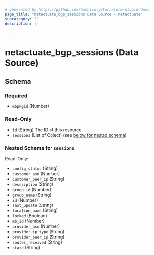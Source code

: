 ```yaml
---
# generated by https://github.com/hashicorp/terraform-plugin-docs
page_title: "netactuate_bgp_sessions Data Source - netactuate"
subcategory: ""
description: |-
  
---
```


# netactuate_bgp_sessions (Data Source)





<!-- schema generated by tfplugindocs -->
## Schema

### Required

- `mbpkgid` (Number)

### Read-Only

- `id` (String) The ID of this resource.
- `sessions` (List of Object) (see [below for nested schema](#nestedatt--sessions))

<a id="nestedatt--sessions"></a>
### Nested Schema for `sessions`

Read-Only:

- `config_status` (String)
- `customer_asn` (Number)
- `customer_peer_ip` (String)
- `description` (String)
- `group_id` (Number)
- `group_name` (String)
- `id` (Number)
- `last_update` (String)
- `location_name` (String)
- `locked` (Boolean)
- `mb_id` (Number)
- `provider_asn` (Number)
- `provider_ip_type` (String)
- `provider_peer_ip` (String)
- `routes_received` (String)
- `state` (String)


